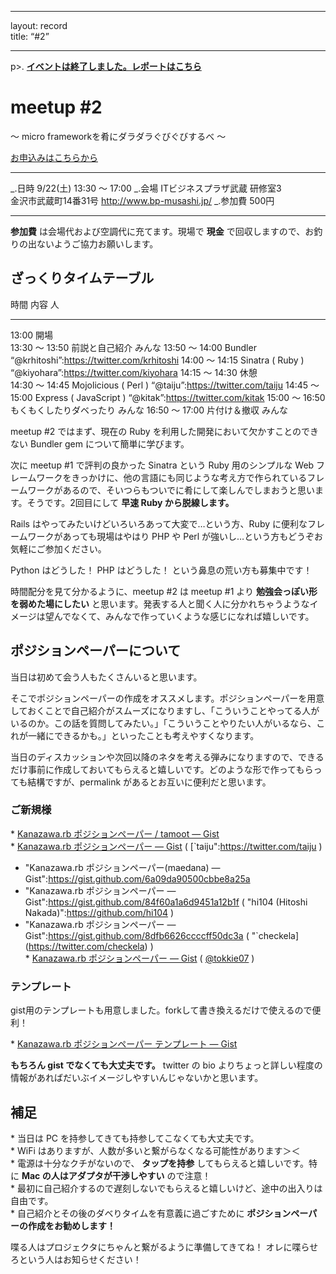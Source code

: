 ------------------------------------------------------------------------

layout: record\
title: “\#2”

------------------------------------------------------------------------

p\>.
<a href="./report.html"><strong>イベントは終了しました。レポートはこちら</strong></a>

meetup \#2
==========

〜 micro frameworkを肴にダラダラぐびぐびするべ 〜

[お申込みはこちらから](http://kzrb.doorkeeper.jp/events/1642)

  ----------- ------------------------------------------------------------------------------------------------------------------------
  \_.日時     9/22(土) 13:30 〜 17:00
  \_.会場     ITビジネスプラザ武蔵 研修室3<br>金沢市武蔵町14番31号 <a href="http://www.bp-musashi.jp/">http://www.bp-musashi.jp/</a>
  \_.参加費   500円
  ----------- ------------------------------------------------------------------------------------------------------------------------

**参加費** は会場代および空調代に充てます。現場で **現金**
で回収しますので、お釣りの出ないようご協力お願いします。

ざっくりタイムテーブル
----------------------

  時間             内容                       人
  ---------------- -------------------------- --------------------------------------------
  13:00            開場                       
  13:30 〜 13:50   前説と自己紹介             みんな
  13:50 〜 14:00   Bundler                    “@krhitoshi”:https://twitter.com/krhitoshi
  14:00 〜 14:15   Sinatra ( Ruby )           “@kiyohara”:https://twitter.com/kiyohara
  14:15 〜 14:30   休憩                       
  14:30 〜 14:45   Mojolicious ( Perl )       “@taiju”:https://twitter.com/taiju
  14:45 〜 15:00   Express ( JavaScript )     “@kitak”:https://twitter.com/kitak
  15:00 〜 16:50   もくもくしたりダベったり   みんな
  16:50 〜 17:00   片付け＆撤収               みんな

meetup \#2 ではまず、現在の Ruby
を利用した開発において欠かすことのできない Bundler gem
について簡単に学びます。

次に meetup \#1 で評判の良かった Sinatra という Ruby 用のシンプルな Web
フレームワークをきっかけに、他の言語にも同じような考え方で作られているフレームワークがあるので、そいつらもついでに肴にして楽しんでしまおうと思います。そうです。2回目にして
**早速 Ruby から脱線します。**

Rails はやってみたいけどいろいろあって大変で…という方、Ruby
に便利なフレームワークがあっても現場はやはり PHP や Perl
が強いし…という方もどうぞお気軽にご参加ください。

Python はどうした！ PHP はどうした！ という鼻息の荒い方も募集中です！

時間配分を見て分かるように、meetup \#2 は meetup \#1 より
**勉強会っぽい形を弱めた場にしたい**
と思います。発表する人と聞く人に分かれちゃうようなイメージは望んでなくて、みんなで作っていくような感じになれば嬉しいです。

ポジションペーパーについて
--------------------------

当日は初めて会う人もたくさんいると思います。

そこでポジションペーパーの作成をオススメします。ポジションペーパーを用意しておくことで自己紹介がスムーズになりますし、「こういうことやってる人がいるのか。この話を質問してみたい。」「こういうことやりたい人がいるなら、これが一緒にできるかも。」といったことも考えやすくなります。

当日のディスカッションや次回以降のネタを考える弾みになりますので、できるだけ事前に作成しておいてもらえると嬉しいです。どのような形で作ってもらっても結構ですが、permalink
があるとお互いに便利だと思います。

### ご新規様

\* [Kanazawa.rb ポジションペーパー / tamoot —
Gist](https://gist.github.com/c8dc61f747ab79c9c58d)\
 \* [Kanazawa.rb ポジションペーパー —
Gist](https://gist.github.com/103a83bcb57743fa814c) (
[`taiju":https://twitter.com/taiju )
 * "Kanazawa.rb ポジションペーパー(maedana) — Gist":https://gist.github.com/6a09da90500cbbe8a25a
 * "Kanazawa.rb ポジションペーパー  — Gist":https://gist.github.com/84f60a1a6d9451a12b1f ( "hi104 (Hitoshi Nakada)":https://github.com/hi104 )
 * "Kanazawa.rb ポジションペーパー  — Gist":https://gist.github.com/8dfb6626ccccff50dc3a ( "`checkela](https://twitter.com/checkela)
)\
 \* [Kanazawa.rb ポジションペーパー —
Gist](https://gist.github.com/a7ea2f9565c4e8975ef1) (
[@tokkie07](https://twitter.com/tokkie07) )

### テンプレート

gist用のテンプレートも用意しました。forkして書き換えるだけで使えるので便利！

\* [Kanazawa.rb ポジションペーパー テンプレート —
Gist](https://gist.github.com/5a523ec3180002229a32)

**もちろん gist でなくても大丈夫です。** twitter の bio
よりちょっと詳しい程度の情報があればだいぶイメージしやすいんじゃないかと思います。

補足
----

\* 当日は PC を持参してきても持参してこなくても大丈夫です。\
 \* WiFi はありますが、人数が多いと繋がらなくなる可能性があります＞＜\
 \* 電源は十分なクチがないので、 **タップを持参**
してもらえると嬉しいです。特に **Mac の人はアダプタが干渉しやすい**
ので注意！\
 \*
最初に自己紹介するので遅刻しないでもらえると嬉しいけど、途中の出入りは自由です。\
 \* 自己紹介とその後のダベりタイムを有意義に過ごすために
**ポジションペーパーの作成をお勧めします！**

喋る人はプロジェクタにちゃんと繋がるように準備してきてね！
オレに喋らせろという人はお知らせください！
